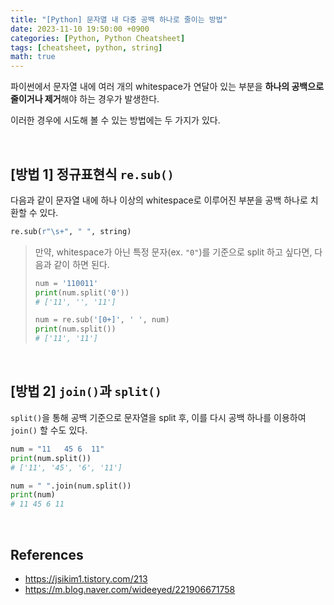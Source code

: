 ```yaml
---
title: "[Python] 문자열 내 다중 공백 하나로 줄이는 방법"
date: 2023-11-10 19:50:00 +0900
categories: [Python, Python Cheatsheet]
tags: [cheatsheet, python, string]
math: true
---
```


파이썬에서 문자열 내에 여러 개의 whitespace가 연달아 있는 부분을 **하나의 공백으로 줄이거나 제거**해야 하는 경우가 발생한다.

이러한 경우에 시도해 볼 수 있는 방법에는 두 가지가 있다.

<br>

## [방법 1] 정규표현식 `re.sub()`

다음과 같이 문자열 내에 하나 이상의 whitespace로 이루어진 부분을 공백 하나로 치환할 수 있다.

```python
re.sub(r"\s+", " ", string)
```

> 만약, whitespace가 아닌 특정 문자(ex. `"0"`)를 기준으로 split 하고 싶다면, 다음과 같이 하면 된다.
> 
> 
> ```python
> num = '110011'
> print(num.split('0'))
> # ['11', '', '11']
> 
> num = re.sub('[0+]', ' ', num)
> print(num.split())
> # ['11', '11']
> ```
> 

<br>

## [방법 2] `join()`과 `split()`

`split()`을 통해 공백 기준으로 문자열을 split 후, 이를 다시 공백 하나를 이용하여 `join()` 할 수도 있다.

```python
num = "11   45 6  11"
print(num.split())
# ['11', '45', '6', '11']

num = " ".join(num.split())
print(num)
# 11 45 6 11
```

<br>

## References

- <https://jsikim1.tistory.com/213>
- <https://m.blog.naver.com/wideeyed/221906671758>
